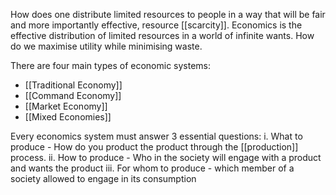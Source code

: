 How does one distribute limited resources to people in a way that will be fair and more importantly effective, resource [[scarcity]].  Economics is the effective distribution of limited resources in a world of infinite wants. How do we maximise utility while minimising waste. 

There are four main types of economic systems:
* [[Traditional Economy]]
* [[Command Economy]]
* [[Market Economy]]
* [[Mixed Economies]]

Every economics system must answer 3 essential questions:
i. What to produce - How do you product the product through the [[production]] process. 
ii. How to produce - Who in the society will engage with a product and wants the product
iii. For whom to produce - which member of a society allowed to engage in its consumption

